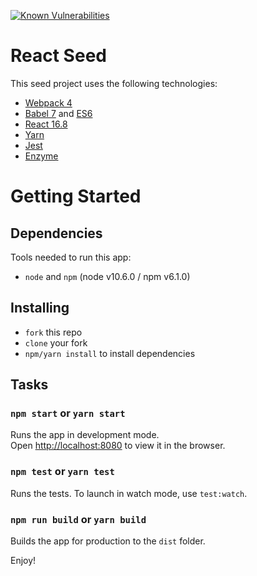 [![Known Vulnerabilities](https://snyk.io/test/github/jloborod/react-seed/badge.svg)](https://snyk.io/test/github/jloborod/react-seed)

# React Seed

This seed project uses the following technologies:
* [Webpack 4](https://webpack.js.org/)
* [Babel 7](https://babeljs.io/) and [ES6](https://github.com/lukehoban/es6features)
* [React 16.8](https://facebook.github.io/react/)
* [Yarn](https://yarnpkg.com/)
* [Jest](https://facebook.github.io/jest/)
* [Enzyme](https://github.com/airbnb/enzyme)

# Getting Started
## Dependencies
Tools needed to run this app:
* `node` and `npm` (node v10.6.0 / npm v6.1.0)

## Installing
* `fork` this repo
* `clone` your fork
* `npm/yarn install` to install dependencies

## Tasks
### `npm start` or `yarn start`

Runs the app in development mode.<br>
Open [http://localhost:8080](http://localhost:8080) to view it in the browser.

### `npm test` or `yarn test`

Runs the tests. To launch in watch mode, use `test:watch`.

### `npm run build` or `yarn build`

Builds the app for production to the `dist` folder.<br>

Enjoy!